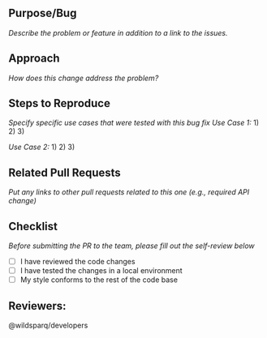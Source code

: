 ## Purpose/Bug 
_Describe the problem or feature in addition to a link to the issues._

## Approach 
_How does this change address the problem?_

## Steps to Reproduce
_Specify specific use cases that were tested with this bug fix_
_Use Case 1:_
1) 
2) 
3)

_Use Case 2:_
1) 
2) 
3)

## Related Pull Requests
_Put any links to other pull requests related to this one (e.g., required API change)_

## Checklist
_Before submitting the PR to the team, please fill out the self-review below_
- [ ] I have reviewed the code changes
- [ ] I have tested the changes in a local environment
- [ ] My style conforms to the rest of the code base

## Reviewers:
@wildsparq/developers 